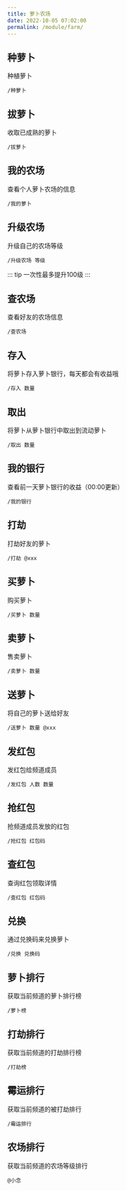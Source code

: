```yaml
---
title: 萝卜农场
date: 2022-10-05 07:02:00
permalink: /module/farm/
---
```

## 种萝卜

种植萝卜

```
/种萝卜
```

## 拔萝卜

收取已成熟的萝卜

```
/拔萝卜
```

## 我的农场

查看个人萝卜农场的信息

```
/我的萝卜
```

## 升级农场

升级自己的农场等级

```
/升级农场 等级
```
::: tip
一次性最多提升100级
:::

## 查农场

查看好友的农场信息

```
/查农场
```

## 存入

将萝卜存入萝卜银行，每天都会有收益哦

```
/存入 数量
```

## 取出

将萝卜从萝卜银行中取出到流动萝卜

```
/取出 数量
```

## 我的银行

查看前一天萝卜银行的收益（00:00更新）

```
/我的银行
```

## 打劫 <Badge text="10积分" />

打劫好友的萝卜

```
/打劫 @xxx
```

## 买萝卜 <Badge text="25积分" />

购买萝卜

```
/买萝卜 数量
```

## 卖萝卜 <Badge text="15~25积分/根" />

售卖萝卜

```
/卖萝卜 数量
```

## 送萝卜

将自己的萝卜送给好友

```
/送萝卜 数量 @xxx
```

## 发红包

发红包给频道成员

```
/发红包 人数 数量
```

## 抢红包

抢频道成员发放的红包

```
/抢红包 红包码
```

## 查红包

查询红包领取详情

```
/查红包 红包码
```

## 兑换

通过兑换码来兑换萝卜

```
/兑换 兑换码
```

## 萝卜排行

获取当前频道的萝卜排行榜

```
/萝卜榜
```

## 打劫排行

获取当前频道的打劫排行榜

```
/打劫榜
```

## 霉运排行

获取当前频道的被打劫排行

```
/霉运排行
```

## 农场排行

获取当前频道的农场等级排行

```
@小念

